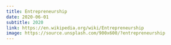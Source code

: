```yaml
---
title: Entrepreneurship
date: 2020-06-01
subtitle: 2020
link: https://en.wikipedia.org/wiki/Entrepreneurship
image: https://source.unsplash.com/900x600/?entrepreneurship
---
```

